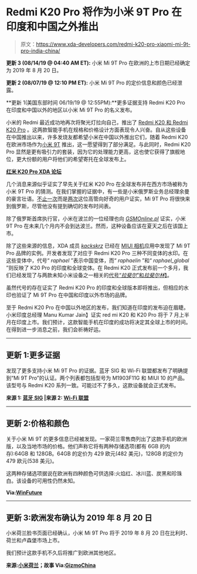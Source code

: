 # Redmi K20 Pro 将作为小米 9T Pro 在印度和中国之外推出

> 原文：<https://www.xda-developers.com/redmi-k20-pro-xiaomi-mi-9t-pro-india-china/>

**更新 3 (08/14/19 @ 04:40 AM ET):** 小米 Mi 9T Pro 在欧洲的上市日期已经确定为 2019 年 8 月 20 日。

**更新 2 (08/07/19 @ 12:10 PM ET):** 小米 Mi 9T Pro 的定价信息和颜色已经泄露。

**更新 1(美国东部时间 06/19/19 @ 12:55PM):**更多证据支持 Redmi K20 Pro 在印度和中国以外的地区以小米 Mi 9T Pro 的名义发布。

小米的 Redmi 最近成功地再次将聚光灯拉向自己，推出了 [Redmi K20 和 Redmi K20 Pro](https://www.xda-developers.com/xiaomi-redmi-k20-pro-launch-china/) 。这两款智能手机在规格和价格设计方面表现令人兴奋。自从这些设备在中国推出以来，许多发烧友都希望小米在中国以外推出它们，随着 Redmi K20 在欧洲市场作为[小米 9T](https://www.xda-developers.com/xiaomi-mi-9t-officially-announced-europe/) 推出，这一愿望得到了部分满足。与此同时，Redmi K20 Pro 显然是更有吸引力的套装，因为它的处理能力更高，这也使它获得了旗舰地位，更大份额的用户将他们的希望寄托在全球发布上。

**[红米 K20 Pro XDA 论坛](https://forum.xda-developers.com/k20-pro)**

几个消息来源似乎证实了早先关于红米 K20 Pro 在全球发布并在西方市场被称为小米 9T Pro 的猜测。在我们掌握的证据中，有一些是小米俄罗斯业务总经理余曼的豪言壮语。[不止一次](https://twitter.com/yurayuman/status/1137319826404368390)而是[两次](https://twitter.com/yurayuman/status/1137319900488380416)这位高管向好奇的用户证实，Mi 9T Pro 将很快来到俄罗斯，尽管他没有提到确切的发布时间表。

除了俄罗斯首席执行官，小米在波兰的一位经理也向 *[GSMOnline.pl](https://gsmonline.pl/artykuly/xiaomi-mi-9t-pro-w-polsce-kiedy-cena)* 证实，小米 9T Pro 在未来几个月内不会到达波兰。然而，这种设备应该在夏天之后在该国上市。

除了这些来源的信息，XDA 成员 *[kackskrz](https://forum.xda-developers.com/member.php?u=8240900)* 已经在 [MIUI 相机](https://www.xda-developers.com/xiaomi-redmi-64mp-camera/)应用中发现了 Mi 9T Pro 品牌的实例。开发者发现了对应于 Redmi K20 Pro 三种不同变体的水印。在这些变体中，代号“ *raphael* ”表示中国变体，而“ *raphaelin* ”和“ *raphael_global* ”则反映了 K20 Pro 的印度和全球变体。在 Redmi K20 正式发布前一个多月，我们已经发现了与两款未知小米设备之一相关的[代号“*拉斐尔*”和*拉斐尔林*】](https://www.xda-developers.com/xiaomi-flagship-snapdragon-855-pop-up-camera-india/)。

虽然代号的存在证实了 Redmi K20 Pro 的印度和全球版本即将推出，但相应的水印也验证了 Mi 9T Pro 在中国和印度以外市场的品牌。

至于 Redmi K20 Pro 在中国以外地区的发布，我们知道在印度的发布迫在眉睫。小米印度总经理 Manu Kumar Jain】证实 red mi K20 和 K20 Pro 将于 7 月上半月在印度上市。我们预计，这款智能手机在印度的成功将决定其全球上市的时间。在得到进一步消息之前，我们会祈祷好运。

* * *

## 更新 1:更多证据

发现了更多支持小米 Mi 9T Pro 的证据。蓝牙 SIG 和 Wi-Fi 联盟都发布了明确提到“Mi 9T Pro”的认证。两个列表都包括型号为 M1903F11G 和 MIUI 10 的产品。该型号与 Redmi K20 系列一致。可能过不了多久，这款设备就会正式发布。

**来源 1: [蓝牙 SIG](https://launchstudio.bluetooth.com/ListingDetails/89608) |来源 2: [Wi-Fi 联盟](http://certifications.prod.wi-fi.org/pdf/certificate/public/download?cid=WFA90127)**

* * *

## 更新 2:价格和颜色

关于小米 Mi 9T 的更多信息已经被发现。一家荷兰零售商列出了这款手机的欧洲版，以及当地市场的价格。他们声称它将有两种存储选项(都有 6GB 的内存):64GB 和 128GB。64GB 的定价为 429 欧元(482 美元)，128GB 的定价为 479 欧元(538 美元)。

这两种存储选项据说在欧洲有四种颜色可供选择:火焰红、冰川蓝、炭黑和珍珠白。该设备的可用性仍然未知。

**Via:[WinFuture](https://winfuture.de/news,110515.html)**

* * *

## 更新 3:欧洲发布确认为 2019 年 8 月 20 日

小米荷兰脸书页面已经确认，小米 Mi 9T Pro 将于 2019 年 8 月 20 日在比利时、荷兰和卢森堡市场上市。

我们预计这款手机不久后将推广到欧洲其他地区。

**来源:[小米荷兰](https://www.facebook.com/XiaomiNederland/photos/a.527907551042020/661103567722417/?type=1&theater)；故事 Via:[GizmoChina](https://www.gizmochina.com/2019/08/14/xiaomi-mi-9t-pro-europe-launch-20-august/)**